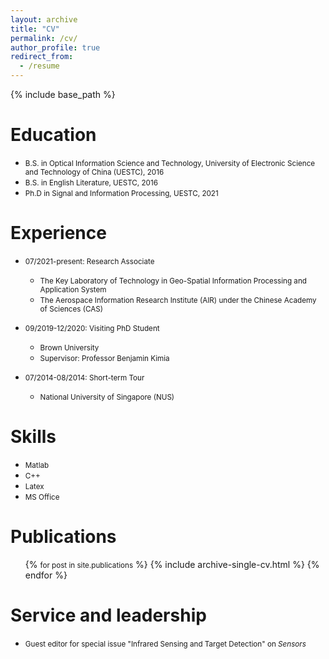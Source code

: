 ```yaml
---
layout: archive
title: "CV"
permalink: /cv/
author_profile: true
redirect_from:
  - /resume
---
```


{% include base_path %}

Education
======
* <small>B.S. in Optical Information Science and Technology, University of Electronic Science and Technology of China (UESTC), 2016 </small>
* <small>B.S. in English Literature, UESTC, 2016 </small>
* <small>Ph.D in Signal and Information Processing, UESTC, 2021 </small>
  


Experience
======
* <small>07/2021-present: Research Associate </small>
  * <small>The Key Laboratory of Technology in Geo-Spatial Information Processing and Application System</small>
  * <small>The Aerospace Information Research Institute (AIR) under the Chinese Academy of Sciences (CAS) </small>

* <small>09/2019-12/2020: Visiting PhD Student </small>
  * <small>Brown University</small>
  * <small>Supervisor: Professor Benjamin Kimia</small>

* <small>07/2014-08/2014: Short-term Tour </small>
  * <small> National University of Singapore (NUS) </small>
  
Skills
======
* <small>Matlab</small>
* <small>C++</small>
* <small>Latex</small>
* <small>MS Office</small>

Publications
======
  <ul>{% <small>for post in site.publications</small> %}
    {% include archive-single-cv.html %}
  {% endfor %}</ul>
  
<!--Talks
======
  <ul>{% for post in site.talks %}
    {% include archive-single-talk-cv.html %}
  {% endfor %}</ul>
  
Teaching
======
  <ul>{% for post in site.teaching %}
    {% include archive-single-cv.html %}
  {% endfor %}</ul>
-->  

Service and leadership
======
* <small>Guest editor for special issue "Infrared Sensing and Target Detection" on *Sensors* </small>
